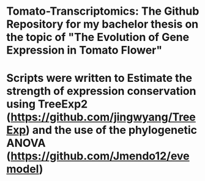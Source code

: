 # Tomato-Transcriptomics: The Github Repository for my bachelor thesis on the topic of "The Evolution of Gene Expression in Tomato Flower" 
# Scripts were written to Estimate the strength of expression conservation using TreeExp2 (https://github.com/jingwyang/TreeExp) and the use of the phylogenetic ANOVA (https://github.com/Jmendo12/evemodel) 
